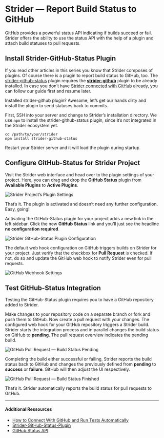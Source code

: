 # Strider — Report Build Status to GitHub

GitHub provides a powerful status API indicating if builds succeed or fail. Strider offers the ability to use the status API with the help of a plugin and attach build statuses to pull requests.

## Install Strider-GitHub-Status Plugin

If you read other articles in this series you know that Strider composes of plugins. Of course there is a plugin to report build status to GitHub, too. The [strider-github-status](https://github.com/Strider-CD/strider-github-status) plugin requires the **[strider-github](https://github.com/Strider-CD/strider-github)** plugin to be already installed. In case you don’t have [Strider connected with GitHub]() already, you can follow our guide first and resume later.

Installed strider-github plugin? Awesome, let’s get our hands dirty and install the plugin to send statuses back to commits.

First, SSH into your server and change to Strider’s installation directory. We use `npm` to install the strider-github-status plugin, since it’s not integrated in the Strider ecosystem yet.

    cd /path/to/your/strider
    npm install strider-github-status

Restart your Strider server and it will load the plugin during startup.

## Configure GitHub-Status for Strider Project

Visit the Strider web interface and head over to the plugin settings of your project. Here, you can drag and drop the **GitHub Status** plugin from **Available Plugins** to **Active Plugins**.

![Strider Project’s Plugin Settings]()

That’s it. The plugin is activated and doesn’t need any further configuration. Easy, going!

Activating the GitHub-Status plugin for your project adds a new link in the left sidebar. Click the new **GitHub Status** link and you’ll just see the headline **no configuration required**.

![Strider GitHub-Status Plugin Configuration]()

The default web hook configuration on GitHub triggers builds on Strider for your project. Just verify that the checkbox for **Pull Request** is checked. If not, do so and update the GitHub web hook to notify Strider even for pull requests.

![GitHub Webhook Settings]()

## Test GitHub-Status Integration

Testing the GitHub-Status plugin requires you to have a GitHub repository added to Strider.

Make changes to your repository code on a separate branch or fork and push them to GitHub. Now create a pull request with your changes. The configured web hook for your GitHub repository triggers a Strider build. Strider starts the integration process and in parallel changes the build status on GitHub to **pending**. The pull request overview indicates the pending build.

![GitHub Pull Request — Build Status Pending]()

Completing the build either successful or failing, Strider reports the build status back to GitHub and changes the previously defined from **pending** to **success** or **failure**. GitHub will then adjust the UI respectively.

![GitHub Pull Request — Build Status Finished]()

That’s it. Strider automatically reports the build status for pull requests to GitHub.

---

#### Additional Ressources

- [How to Connect With GitHub and Run Tests Automatically](https://futurestud.io/blog/strider-how-to-connect-with-github-and-run-tests-automatically/)
- [Strider-GitHub-Status-Plugin](https://github.com/Strider-CD/strider-github-status)
- [GitHub Status API](https://developer.github.com/v3/repos/statuses/)
